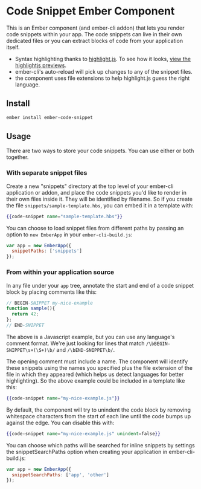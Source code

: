 Code Snippet Ember Component
============================

This is an Ember component (and ember-cli addon) that lets you render
code snippets within your app. The code snippets can live in their own
dedicated files or you can extract blocks of code from your
application itself.

- Syntax highlighting thanks to [highlight.js](http://highlightjs.org/). To see how it looks, [view the highlightjs previews](https://highlightjs.org/).
- ember-cli's auto-reload will pick up changes to any of the snippet files.
- the component uses file extensions to help highlight.js guess the
  right language.

Install
-------

``` sh
ember install ember-code-snippet
```

Usage
-----

There are two ways to store your code snippets. You can use either or
both together.

### With separate snippet files

Create a new "snippets" directory at the top level of your ember-cli
application or addon, and place the code snippets you'd like to render in their
own files inside it. They will be identified by filename. So if you
create the file `snippets/sample-template.hbs`, you can embed it in a
template with:

```hbs
{{code-snippet name="sample-template.hbs"}}
```

You can choose to load snippet files from different paths by passing
an option to `new EmberApp` in your `ember-cli-build.js`:

```js
var app = new EmberApp({
  snippetPaths: ['snippets']
});
```

### From within your application source

In any file under your `app` tree, annotate the start and end of a
code snippet block by placing comments like this:

```js
// BEGIN-SNIPPET my-nice-example
function sample(){
  return 42;
};
// END-SNIPPET
```

The above is a Javascript example, but you can use any language's
comment format. We're just looking for lines that match
`/\bBEGIN-SNIPPET\s+(\S+)\b/` and `/\bEND-SNIPPET\b/`.

The opening comment must include a name. The component will identify
these snippets using the names you specified plus the file extension
of the file in which they appeared (which helps us detect languages
for better highlighting). So the above example could be included in a
template like this:

```hbs
{{code-snippet name="my-nice-example.js"}}
```

By default, the component will try to unindent the code block by
removing whitespace characters from the start of each line until the
code bumps up against the edge. You can disable this with:

```hbs
{{code-snippet name="my-nice-example.js" unindent=false}}
```


You can choose which paths will be searched for inline snippets by
settings the snippetSearchPaths option when creating your application
in ember-cli-build.js:

```js
var app = new EmberApp({
  snippetSearchPaths: ['app', 'other']
});
```
